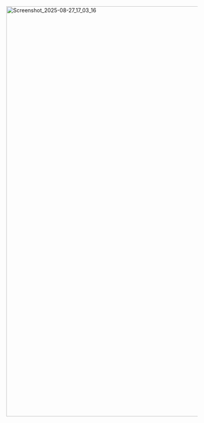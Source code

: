 <img width="1920" height="1080" alt="Screenshot_2025-08-27_17_03_16" src="https://github.com/user-attachments/assets/125c9d93-0e40-499b-bcee-e684854c078d" />
